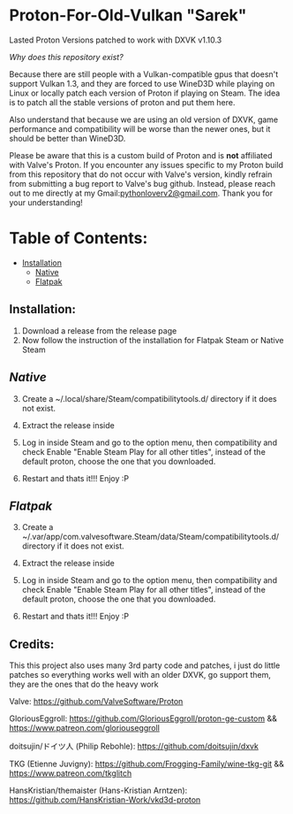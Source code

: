 # Proton-For-Old-Vulkan "Sarek"
Lasted Proton Versions patched to work with DXVK v1.10.3

*Why does this repository exist?*

Because there are still people with a Vulkan-compatible gpus that doesn't support Vulkan 1.3, and they are forced to use WineD3D while playing on Linux or locally patch each version of Proton if playing on Steam.
The idea is to patch all the stable versions of proton and put them here.

Also understand that because we are using an old version of DXVK, game performance and compatibility will be worse than the newer ones, but it should be better than WineD3D.

Please be aware that this is a custom build of Proton and is **not** affiliated with Valve's Proton. If you encounter any issues specific to my Proton build from this repository that do not occur with Valve's version, kindly refrain from submitting a bug report to Valve's bug github. Instead, please reach out to me directly at my Gmail:pythonloverv2@gmail.com. Thank you for your understanding!

# Table of Contents:
- [Installation](#Installation)
	- [Native](#Native)
	- [Flatpak](#Flatpak)


## Installation:
1. Download a release from the release page
2. Now follow the instruction of the installation for Flatpak Steam or Native Steam

##  *Native*
 
  3. Create a ~/.local/share/Steam/compatibilitytools.d/ directory if it does not exist.

  4. Extract the release inside
 
  5. Log in inside Steam and go to the option menu, then compatibility and check Enable "Enable Steam Play for all other titles", instead of the default proton, choose the one that you downloaded.

  6. Restart and thats it!!! Enjoy :P
 
## *Flatpak*
 
  3. Create a ~/.var/app/com.valvesoftware.Steam/data/Steam/compatibilitytools.d/ directory if it does not exist.

  4. Extract the release inside
 
  5. Log in inside Steam and go to the option menu, then compatibility and check Enable "Enable Steam Play for all other titles", instead of the default proton, choose the one that you downloaded.

  6. Restart and thats it!!! Enjoy :P

## Credits:
This this project also uses many 3rd party code and patches, i just do little patches so everything works well with an older DXVK, go support them, they are the ones that do the heavy work

Valve: https://github.com/ValveSoftware/Proton

GloriousEggroll: https://github.com/GloriousEggroll/proton-ge-custom && https://www.patreon.com/gloriouseggroll

doitsujin/ドイツ人 (Philip Rebohle): https://github.com/doitsujin/dxvk

TKG (Etienne Juvigny): https://github.com/Frogging-Family/wine-tkg-git && https://www.patreon.com/tkglitch

HansKristian/themaister (Hans-Kristian Arntzen): https://github.com/HansKristian-Work/vkd3d-proton

